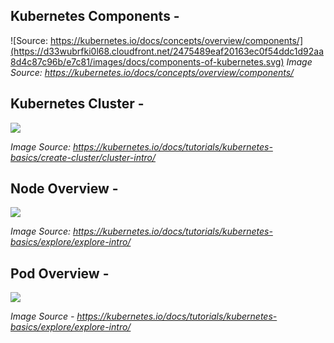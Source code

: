 ## Kubernetes Components - 

![Source: https://kubernetes.io/docs/concepts/overview/components/](https://d33wubrfki0l68.cloudfront.net/2475489eaf20163ec0f54ddc1d92aa8d4c87c96b/e7c81/images/docs/components-of-kubernetes.svg)
_Image Source: https://kubernetes.io/docs/concepts/overview/components/_


## Kubernetes Cluster -

![](https://d33wubrfki0l68.cloudfront.net/283cc20bb49089cb2ca54d51b4ac27720c1a7902/34424/docs/tutorials/kubernetes-basics/public/images/module_01_cluster.svg)

_Image Source: https://kubernetes.io/docs/tutorials/kubernetes-basics/create-cluster/cluster-intro/_ 

## Node Overview - 

![](https://d33wubrfki0l68.cloudfront.net/5cb72d407cbe2755e581b6de757e0d81760d5b86/a9df9/docs/tutorials/kubernetes-basics/public/images/module_03_nodes.svg)

_Image Source: https://kubernetes.io/docs/tutorials/kubernetes-basics/explore/explore-intro/_ 


## Pod Overview -

![](https://d33wubrfki0l68.cloudfront.net/fe03f68d8ede9815184852ca2a4fd30325e5d15a/98064/docs/tutorials/kubernetes-basics/public/images/module_03_pods.svg) 

_Image Source - https://kubernetes.io/docs/tutorials/kubernetes-basics/explore/explore-intro/_
